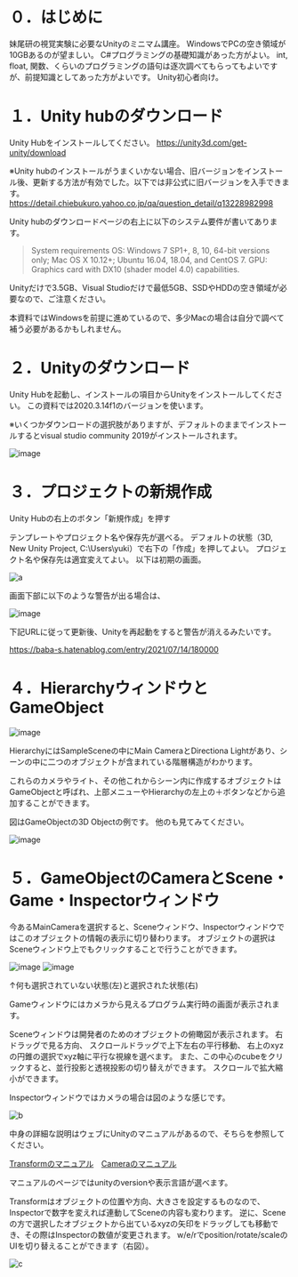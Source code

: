 <!-- START doctoc -->
<!-- END doctoc -->

# ０．はじめに
妹尾研の視覚実験に必要なUnityのミニマム講座。
WindowsでPCの空き領域が10GBあるのが望ましい。
C#プログラミングの基礎知識があった方がよい。
int, float, 関数、くらいのプログラミングの語句は逐次調べてもらってもよいですが、前提知識としてあった方がよいです。
Unity初心者向け。


# １．Unity hubのダウンロード
Unity Hubをインストールしてください。
https://unity3d.com/get-unity/download

※Unity hubのインストールがうまくいかない場合、旧バージョンをインストール後、更新する方法が有効でした。以下では非公式に旧バージョンを入手できます。
https://detail.chiebukuro.yahoo.co.jp/qa/question_detail/q13228982998

Unity hubのダウンロードページの右上に以下のシステム要件が書いてあります。

> System requirements
> OS: Windows 7 SP1+, 8, 10, 64-bit versions only; Mac OS X 10.12+; Ubuntu 16.04, 18.04, and CentOS 7.
> GPU: Graphics card with DX10 (shader model 4.0) capabilities.

Unityだけで3.5GB、Visual Studioだけで最低5GB、SSDやHDDの空き領域が必要なので、ご注意ください。

本資料ではWindowsを前提に進めているので、多少Macの場合は自分で調べて補う必要があるかもしれません。

# ２．Unityのダウンロード
Unity Hubを起動し、インストールの項目からUnityをインストールしてください。
この資料では2020.3.14f1のバージョンを使います。

※いくつかダウンロードの選択肢がありますが、デフォルトのままでインストールするとvisual studio community 2019がインストールされます。

![image](https://user-images.githubusercontent.com/5643842/127955424-6472320f-b784-413d-a971-517bc5593c22.png)

 

# ３．プロジェクトの新規作成
Unity Hubの右上のボタン「新規作成」を押す

テンプレートやプロジェクト名や保存先が選べる。
デフォルトの状態（3D, New Unity Project, C:\Users\yuki）で右下の「作成」を押してよい。
プロジェクト名や保存先は適宜変えてよい。
以下は初期の画面。

![a](https://user-images.githubusercontent.com/5643842/127955755-e0abb4f2-a629-4eb5-8c96-068f05497018.png)

画面下部に以下のような警告が出る場合は、

 ![image](https://user-images.githubusercontent.com/5643842/127955464-73c546e2-059d-4d11-91c4-2bc8c103f45d.png)

下記URLに従って更新後、Unityを再起動をすると警告が消えるみたいです。

https://baba-s.hatenablog.com/entry/2021/07/14/180000




# ４．HierarchyウィンドウとGameObject

![image](https://user-images.githubusercontent.com/5643842/127955498-21211fe9-67e4-4c74-ba97-03256bf384a6.png)

HierarchyにはSampleSceneの中にMain CameraとDirectiona Lightがあり、シーンの中に二つのオブジェクトが含まれている階層構造がわかります。


これらのカメラやライト、その他これからシーン内に作成するオブジェクトはGameObjectと呼ばれ、上部メニューやHierarchyの左上の＋ボタンなどから追加することができます。

図はGameObjectの3D Objectの例です。
他のも見てみてください。

![image](https://user-images.githubusercontent.com/5643842/127955539-bc192d95-9d3d-413a-b31d-7baa28e4a984.png)





# ５．GameObjectのCameraとScene・Game・Inspectorウィンドウ
今あるMainCameraを選択すると、Sceneウィンドウ、Inspectorウィンドウではこのオブジェクトの情報の表示に切り替わります。
オブジェクトの選択はSceneウィンドウ上でもクリックすることで行うことができます。

![image](https://user-images.githubusercontent.com/5643842/127955545-0bdcffd3-27b8-4175-8f41-d7b2eac12c8e.png) ![image](https://user-images.githubusercontent.com/5643842/127955551-dfea6ad0-84cd-4601-ad3f-bfc17ce8835c.png)

↑何も選択されていない状態(左)と選択された状態(右)

Gameウィンドウにはカメラから見えるプログラム実行時の画面が表示されます。

Sceneウィンドウは開発者のためのオブジェクトの俯瞰図が表示されます。
右ドラッグで見る方向、
スクロールドラッグで上下左右の平行移動、
右上のxyzの円錐の選択でxyz軸に平行な視線を選べます。
また、この中心のcubeをクリックすると、並行投影と透視投影の切り替えができます。
スクロールで拡大縮小ができます。

Inspectorウィンドウではカメラの場合は図のような感じです。

![b](https://user-images.githubusercontent.com/5643842/127955966-7e64390c-6764-4a75-abf5-b1da7eb86adf.png)

中身の詳細な説明はウェブにUnityのマニュアルがあるので、そちらを参照してください。

[Transformのマニュアル](https://docs.unity3d.com/Manual/class-Transform.html)　[Cameraのマニュアル](https://docs.unity3d.com/ja/2020.3/Manual/class-Camera.html)

マニュアルのページではunityのversionや表示言語が選べます。

Transformはオブジェクトの位置や方向、大きさを設定するものなので、Inspectorで数字を変えれば連動してSceneの内容も変わります。
逆に、Sceneの方で選択したオブジェクトから出ているxyzの矢印をドラッグしても移動でき、その際はInspectorの数値が変更されます。
w/e/rでposition/rotate/scaleのUIを切り替えることができます（右図）。

![c](https://user-images.githubusercontent.com/5643842/127956284-1090b1bd-77fb-49d8-a076-53e643e694fc.png)


 

